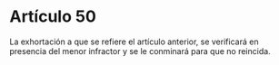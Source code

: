 # Artículo 50

La exhortación a que se refiere el artículo anterior, se verificará en presencia del menor infractor y se le conminará para que no reincida.